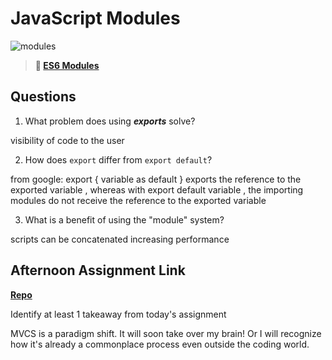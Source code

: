 # JavaScript Modules

![modules](https://bcw.blob.core.windows.net/public/img/1015719031845190)

> **📖 [ES6 Modules](https://codeworksacademy.com/fs-student-guide/resources/wk3/01-Modules)**

## Questions

1. What problem does using ***exports*** solve?

visibility of code to the user

2. How does `export` differ from `export default`?

from google: export { variable as default } exports the reference to the exported variable , whereas with export default variable , the importing modules do not receive the reference to the exported variable

3. What is a benefit of using the "module" system?

scripts can be concatenated increasing performance

## Afternoon Assignment Link

**[Repo](https://github.com/LemonadeGT1/gameNight)**

Identify at least 1 takeaway from today's assignment

MVCS is a paradigm shift. It will soon take over my brain! Or I will recognize how it's already a commonplace process even outside the coding world.

